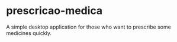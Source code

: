 # prescricao-medica
A simple desktop application for those who want to prescribe some medicines quickly.
